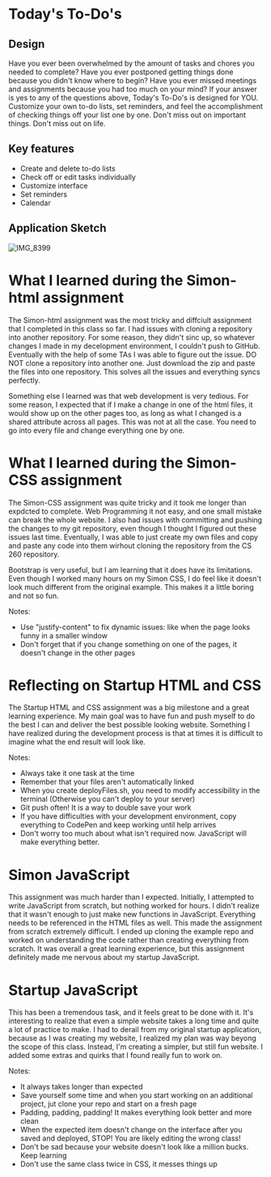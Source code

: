 # Today's To-Do's

## Design

Have you ever been overwhelmed by the amount of tasks and chores you needed to complete? Have you ever postponed getting things done because you didn't know where to begin? Have you ever missed meetings and assignments because you had too much on your mind? If your answer is yes to any of the questions above, Today's To-Do's is designed for YOU. Customize your own to-do lists, set reminders, and feel the accomplishment of checking things off your list one by one. Don't miss out on important things. Don't miss out on life.

## Key features

- Create and delete to-do lists
- Check off or edit tasks individually
- Customize interface
- Set reminders
- Calendar

## Application Sketch

![IMG_8399](https://user-images.githubusercontent.com/77896065/215166367-a3ea46b3-d454-4ec9-ad80-cac76c54df96.jpg)

# What I learned during the Simon-html assignment

The Simon-html assignment was the most tricky and diffciult assignment that I completed in this class so far. I had issues with cloning a repository into another repository. For some reason, they didn't sinc up, so whatever changes I made in my decelopment environment, I couldn't push to GitHub. Eventually with the help of some TAs I was able to figure out the issue. DO NOT clone a repository into another one. Just download the zip and paste the files into one repository. This solves all the issues and everything syncs perfectly. 

Something else I learned was that web development is very tedious. For some reason, I expected that if I make a change in one of the html files, it would show up on the other pages too, as long as what I changed is a shared attribute across all pages. This was not at all the case. You need to go into every file and change everything one by one.

# What I learned during the Simon-CSS assignment

The Simon-CSS assignment was quite tricky and it took me longer than expdcted to complete. Web Programming it not easy, and one small mistake can break the whole website. I also had issues with committing and pushing the changes to my git repository, even though I thought I figured out these issues last time. Eventually, I was able to just create my own files and copy and paste any code into them wirhout cloning the repository from the CS 260 repository.

Bootstrap is very useful, but I am learning that it does have its limitations. Even though I worked many hours on my Simon CSS, I do feel like it doesn't look much different from the original example. This makes it a little boring and not so fun. 

Notes:
- Use "justify-content" to fix dynamic issues: like when the page looks funny in a smaller window
- Don't forget that if you change something on one of the pages, it doesn't change in the other pages

# Reflecting on Startup HTML and CSS

The Startup HTML and CSS assignment was a big milestone and a great learning experience. My main goal was to have fun and push myself to do the best I can and deliver the best possible looking website. Something I have realized during the development process is that at times it is difficult to imagine what the end result will look like. 

Notes:
- Always take it one task at the time
- Remember that your files aren't automatically linked
- When you create deployFiles.sh, you need to modify accessibility in the terminal (Otherwise you can't deploy to your server)
- Git push often! It is a way to double save your work
- If you have difficulties with your development environment, copy everything to CodePen and keep working until help arrives
- Don't worry too much about what isn't required now. JavaScript will make everything better.

# Simon JavaScript

This assignment was much harder than I expected. Initially, I attempted to write JavaScript from scratch, but nothing worked for hours. I didn't realize that it wasn't enough to just make new functions in JavaScript. Everything needs to be referenced in the HTML files as well. This made the assignment from scratch extremely difficult. I ended up cloning the example repo and worked on understanding the code rather than creating everything from scratch. It was overall a great learning experience, but this assignment definitely made me nervous about my startup JavaScript.

# Startup JavaScript

This has been a tremendous task, and it feels great to be done with it. It's interesting to realize that even a simple website takes a long time and quite a lot of practice to make. I had to derail from my original startup application, because as I was creating my website, I realized my plan was way beyong the scope of this class. Instead, I'm creating a simpler, but still fun website. I added some extras and quirks that I found really fun to work on.

Notes:
- It always takes longer than expected
- Save yourself some time and when you start working on an additional project, jut clone your repo and start on a fresh page
- Padding, padding, padding! It makes everything look better and more clean
- When the expected item doesn't change on the interface after you saved and deployed, STOP! You are likely editing the wrong class!
- Don't be sad because your website doesn't look like a million bucks. Keep learning
- Don't use the same class twice in CSS, it messes things up
